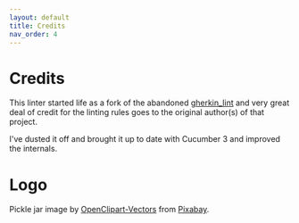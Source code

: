 ```yaml
---
layout: default
title: Credits
nav_order: 4
---
```


# Credits

This linter started life as a fork of the abandoned [gherkin_lint](https://github.com/funkwerk/gherkin_lint) and very great deal of credit for the linting rules goes to the original author(s) of that project.

I've dusted it off and brought it up to date with Cucumber 3 and improved the internals.

# Logo

Pickle jar image by [OpenClipart-Vectors](https://pixabay.com/users/OpenClipart-Vectors-30363/?utm_source=link-attribution&utm_medium=referral&utm_campaign=image&utm_content=576536) from [Pixabay](https://pixabay.com/?utm_source=link-attribution&utm_medium=referral&utm_campaign=image&utm_content=576536).